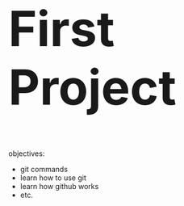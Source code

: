 
<div>
    <b>
         <h1 style="font-size:10vw">First Project</h1> 
    </b>
</div>

objectives:
* git commands
* learn how to use git
* learn how github works
* etc.